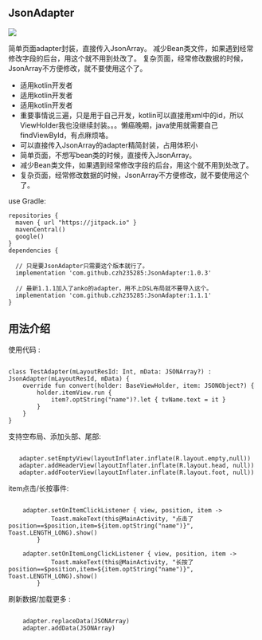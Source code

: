 ## JsonAdapter
[![](https://jitpack.io/v/czh235285/JsonAdapter.svg)](https://jitpack.io/#czh235285/JsonAdapter)



简单页面adapter封装，直接传入JsonArray。
减少Bean类文件，如果遇到经常修改字段的后台，用这个就不用到处改了。
复杂页面，经常修改数据的时候，JsonArray不方便修改，就不要使用这个了。

* 适用kotlin开发者
* 适用kotlin开发者
* 适用kotlin开发者
* 重要事情说三遍，只是用于自己开发，kotlin可以直接用xml中的id，所以ViewHolder我也没继续封装。。。懒癌晚期，java使用就需要自己findViewById，有点麻烦咯。
* 可以直接传入JsonArray的adapter精简封装，占用体积小
* 简单页面，不想写bean类的时候，直接传入JsonArray。
* 减少Bean类文件，如果遇到经常修改字段的后台，用这个就不用到处改了。
* 复杂页面，经常修改数据的时候，JsonArray不方便修改，就不要使用这个了。

use Gradle:

```
repositories {
  maven { url "https://jitpack.io" }
  mavenCentral()
  google()
}
dependencies {

  // 只是要JsonAdapter只需要这个版本就行了。
  implementation 'com.github.czh235285:JsonAdapter:1.0.3'
  
  // 最新1.1.1加入了anko的adapter，用不上DSL布局就不要导入这个。
  implementation 'com.github.czh235285:JsonAdapter:1.1.1'
}
```
## 用法介绍

使用代码 :

```

class TestAdapter(mLayoutResId: Int, mData: JSONArray?) : JsonAdapter(mLayoutResId, mData) {
    override fun convert(holder: BaseViewHolder, item: JSONObject?) {
        holder.itemView.run {
            item?.optString("name")?.let { tvName.text = it }
        }
    }
}

```

支持空布局、添加头部、尾部:

```

   adapter.setEmptyView(layoutInflater.inflate(R.layout.empty,null))
   adapter.addHeaderView(layoutInflater.inflate(R.layout.head, null))
   adapter.addFooterView(layoutInflater.inflate(R.layout.foot, null))

```

item点击/长按事件:

```

    adapter.setOnItemClickListener { view, position, item ->
            Toast.makeText(this@MainActivity, "点击了position==$position,item=${item.optString("name")}", Toast.LENGTH_LONG).show()
        }
        
	adapter.setOnItemLongClickListener { view, position, item ->
            Toast.makeText(this@MainActivity, "长按了position==$position,item=${item.optString("name")}", Toast.LENGTH_LONG).show()
        }

```

刷新数据/加载更多 :


```

    adapter.replaceData(JSONArray)
    adapter.addData(JSONArray)

```
